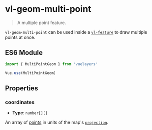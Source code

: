 # vl-geom-multi-point

> A multiple point feature.

`vl-geom-multi-point` can be used inside a [`vl-feature`](/docs/component/feature.md) to draw multiple points at once.

## ES6 Module

```javascript
import { MultiPointGeom } from 'vuelayers'

Vue.use(MultiPointGeom)
```

<vuep template="#multi-poing-geom-example"></vuep>

<script v-pre type="text/x-template" id="multi-poing-geom-example">
<template>
  <vl-map data-projection="EPSG:4326" style="height: 400px">
    <vl-view :zoom.sync="zoom" :center.sync="center" :rotation.sync="rotation"></vl-view>

    <vl-layer-tile>
      <vl-source-osm></vl-source-osm>
    </vl-layer-tile>

    <vl-feature>
      <vl-geom-multi-point :coordinates="[[116.544921,40.451633],[116.545264,40.451649],[116.545865,40.451698],[116.546144,40.451551],[116.546337,40.451274],[116.546788,40.451143],[116.547324,40.451078],[116.547539,40.450996],[116.547839,40.450719],[116.548440,40.450506],[116.548933,40.450604],[116.549448,40.450604],[116.550242,40.450376],[116.550865,40.450163],[116.551702,40.449935],[116.552581,40.449576]]"></vl-geom-multi-point>
    </vl-feature>
  </vl-map>
</template>

<script>
  export default {
    data () {
      return {
        zoom: 17,
        center: [116.54875,40.45064],
        rotation: 0,
      }
    },
  }
</script>
</script>

## Properties

### coordinates

- **Type**: `number[][]`

An array of [points](https://tools.ietf.org/html/rfc7946#section-3.1.2) in units of the map's [`projection`](/docs/quickstart.md#global-data-projection).
